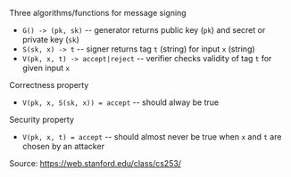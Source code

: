Three algorithms/functions for message signing

* `G() -> (pk, sk)` -- generator returns public key (`pk`) and secret or private key (`sk`)
* `S(sk, x) -> t` -- signer returns tag `t` (string) for input `x` (string)
* `V(pk, x, t) -> accept|reject` -- verifier checks validity of tag `t` for given input `x` 

Correctness property

* `V(pk, x, S(sk, x)) = accept` -- should alway be true

Security property

* `V(pk, x, t) = accept` -- should almost never be true when `x` and `t` are chosen by an attacker

Source: https://web.stanford.edu/class/cs253/
